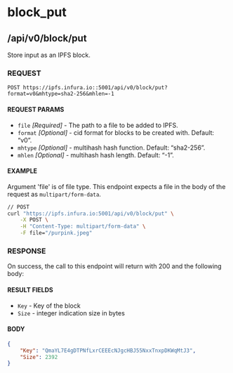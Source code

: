 # block_put

## /api/v0/block/put

Store input as an IPFS block.

### REQUEST

`POST https://ipfs.infura.io::5001/api/v0/block/put?format=v0&mhtype=sha2-256&mhlen=-1`

#### REQUEST PARAMS
- `file` _[Required]_ - The path to a file to be added to IPFS.
- `format` _[Optional]_ - cid format for blocks to be created with. Default: “v0”. 
- `mhtype` _[Optional]_ - multihash hash function. Default: “sha2-256”.
- `mhlen` _[Optional]_ - multihash hash length. Default: “-1”. 
 
#### EXAMPLE
Argument 'file' is of file type. This endpoint expects a file in the body of the request as `multipart/form-data`.

```bash
// POST
curl "https://ipfs.infura.io:5001/api/v0/block/put" \
    -X POST \
    -H "Content-Type: multipart/form-data" \
    -F file="/purpink.jpeg" 
```

### RESPONSE

On success, the call to this endpoint will return with 200 and the following body:

#### RESULT FIELDS
- `Key` - Key of the block
- `Size` - integer indication size in bytes


#### BODY
```json
{
    "Key": "QmaYL7E4gDTPNfLxrCEEEcNJgcHBJ55NxxTnxpDKWqMtJ3",
    "Size": 2392
}
```